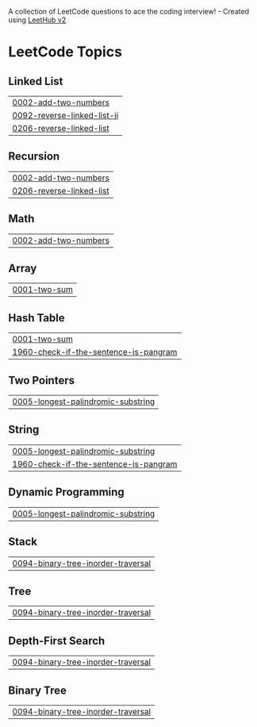 A collection of LeetCode questions to ace the coding interview! - Created using [LeetHub v2](https://github.com/arunbhardwaj/LeetHub-2.0)
<!---LeetCode Topics Start-->
# LeetCode Topics
## Linked List
|  |
| ------- |
| [0002-add-two-numbers](https://github.com/Prabha-G/Leetcode/tree/master/0002-add-two-numbers) |
| [0092-reverse-linked-list-ii](https://github.com/Prabha-G/Leetcode/tree/master/0092-reverse-linked-list-ii) |
| [0206-reverse-linked-list](https://github.com/Prabha-G/Leetcode/tree/master/0206-reverse-linked-list) |
## Recursion
|  |
| ------- |
| [0002-add-two-numbers](https://github.com/Prabha-G/Leetcode/tree/master/0002-add-two-numbers) |
| [0206-reverse-linked-list](https://github.com/Prabha-G/Leetcode/tree/master/0206-reverse-linked-list) |
## Math
|  |
| ------- |
| [0002-add-two-numbers](https://github.com/Prabha-G/Leetcode/tree/master/0002-add-two-numbers) |
## Array
|  |
| ------- |
| [0001-two-sum](https://github.com/Prabha-G/Leetcode/tree/master/0001-two-sum) |
## Hash Table
|  |
| ------- |
| [0001-two-sum](https://github.com/Prabha-G/Leetcode/tree/master/0001-two-sum) |
| [1960-check-if-the-sentence-is-pangram](https://github.com/Prabha-G/Leetcode/tree/master/1960-check-if-the-sentence-is-pangram) |
## Two Pointers
|  |
| ------- |
| [0005-longest-palindromic-substring](https://github.com/Prabha-G/Leetcode/tree/master/0005-longest-palindromic-substring) |
## String
|  |
| ------- |
| [0005-longest-palindromic-substring](https://github.com/Prabha-G/Leetcode/tree/master/0005-longest-palindromic-substring) |
| [1960-check-if-the-sentence-is-pangram](https://github.com/Prabha-G/Leetcode/tree/master/1960-check-if-the-sentence-is-pangram) |
## Dynamic Programming
|  |
| ------- |
| [0005-longest-palindromic-substring](https://github.com/Prabha-G/Leetcode/tree/master/0005-longest-palindromic-substring) |
## Stack
|  |
| ------- |
| [0094-binary-tree-inorder-traversal](https://github.com/Prabha-G/Leetcode/tree/master/0094-binary-tree-inorder-traversal) |
## Tree
|  |
| ------- |
| [0094-binary-tree-inorder-traversal](https://github.com/Prabha-G/Leetcode/tree/master/0094-binary-tree-inorder-traversal) |
## Depth-First Search
|  |
| ------- |
| [0094-binary-tree-inorder-traversal](https://github.com/Prabha-G/Leetcode/tree/master/0094-binary-tree-inorder-traversal) |
## Binary Tree
|  |
| ------- |
| [0094-binary-tree-inorder-traversal](https://github.com/Prabha-G/Leetcode/tree/master/0094-binary-tree-inorder-traversal) |
<!---LeetCode Topics End-->